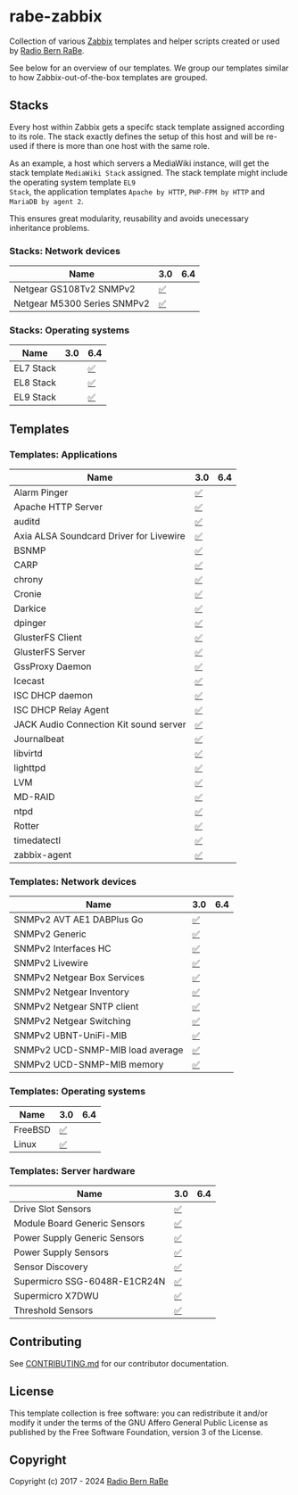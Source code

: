 # rabe-zabbix

Collection of various [Zabbix](http://www.zabbix.com/) templates and
helper scripts created or used by [Radio Bern RaBe](http://rabe.ch/).

See below for an overview of our templates. We group our templates
similar to how Zabbix-out-of-the-box templates are grouped.

## Stacks

Every host within Zabbix gets a specifc stack template assigned according
to its role. The stack exactly defines the setup of this host and will be
re-used if there is more than one host with the same role.

As an example, a host which servers a MediaWiki instance, will get the
stack template <code>MediaWiki Stack</code> assigned. The stack template
might include the operating system template <code>EL9 Stack</code>, the
application templates <code>Apache by HTTP</code>, <code>PHP-FPM by HTTP</code>
and <code>MariaDB by agent 2</code>.

This ensures great modularity, reusability and avoids unecessary
inheritance problems.


### Stacks: Network devices

| Name | 3.0 | 6.4 |
| ---- | --- | --- |
| Netgear GS108Tv2 SNMPv2 | [✅](./Stacks/Network_devices/Netgear_GS108Tv2_SNMPv2/3.0) |  |
| Netgear M5300 Series SNMPv2 | [✅](./Stacks/Network_devices/Netgear_M5300_Series_SNMPv2/3.0) |  |

### Stacks: Operating systems

| Name | 3.0 | 6.4 |
| ---- | --- | --- |
| EL7 Stack |  | [✅](./Stacks/Operating_systems/EL7_Stack/6.4) |
| EL8 Stack |  | [✅](./Stacks/Operating_systems/EL8_Stack/6.4) |
| EL9 Stack |  | [✅](./Stacks/Operating_systems/EL9_Stack/6.4) |

## Templates

### Templates: Applications

| Name | 3.0 | 6.4 |
| ---- | --- | --- |
| Alarm Pinger | [✅](./Templates/Applications/Alarm_Pinger/3.0) |  |
| Apache HTTP Server | [✅](./Templates/Applications/Apache_HTTP_Server/3.0) |  |
| auditd | [✅](./Templates/Applications/auditd/3.0) |  |
| Axia ALSA Soundcard Driver for Livewire | [✅](./Templates/Applications/Axia_ALSA_Soundcard_Driver_for_Livewire/3.0) |  |
| BSNMP | [✅](./Templates/Applications/BSNMP/3.0) |  |
| CARP | [✅](./Templates/Applications/CARP/3.0) |  |
| chrony | [✅](./Templates/Applications/chrony/3.0) |  |
| Cronie | [✅](./Templates/Applications/Cronie/3.0) |  |
| Darkice | [✅](./Templates/Applications/Darkice/3.0) |  |
| dpinger | [✅](./Templates/Applications/dpinger/3.0) |  |
| GlusterFS Client | [✅](./Templates/Applications/GlusterFS_Client/3.0) |  |
| GlusterFS Server | [✅](./Templates/Applications/GlusterFS_Server/3.0) |  |
| GssProxy Daemon | [✅](./Templates/Applications/GssProxy_Daemon/3.0) |  |
| Icecast | [✅](./Templates/Applications/Icecast/3.0) |  |
| ISC DHCP daemon | [✅](./Templates/Applications/ISC_DHCP_daemon/3.0) |  |
| ISC DHCP Relay Agent | [✅](./Templates/Applications/ISC_DHCP_Relay_Agent/3.0) |  |
| JACK Audio Connection Kit sound server | [✅](./Templates/Applications/JACK_Audio_Connection_Kit_sound_server/3.0) |  |
| Journalbeat | [✅](./Templates/Applications/Journalbeat/3.0) |  |
| libvirtd | [✅](./Templates/Applications/libvirtd/3.0) |  |
| lighttpd | [✅](./Templates/Applications/lighttpd/3.0) |  |
| LVM | [✅](./Templates/Applications/LVM/3.0) |  |
| MD-RAID | [✅](./Templates/Applications/MD-RAID/3.0) |  |
| ntpd | [✅](./Templates/Applications/ntpd/3.0) |  |
| Rotter | [✅](./Templates/Applications/Rotter/3.0) |  |
| timedatectl | [✅](./Templates/Applications/timedatectl/3.0) |  |
| zabbix-agent | [✅](./Templates/Applications/zabbix-agent/3.0) |  |

### Templates: Network devices

| Name | 3.0 | 6.4 |
| ---- | --- | --- |
| SNMPv2 AVT AE1 DABPlus Go | [✅](./Templates/Network_devices/SNMPv2_AVT_AE1_DABPlus_Go/3.0) |  |
| SNMPv2 Generic | [✅](./Templates/Network_devices/SNMPv2_Generic/3.0) |  |
| SNMPv2 Interfaces HC | [✅](./Templates/Network_devices/SNMPv2_Interfaces_HC/3.0) |  |
| SNMPv2 Livewire | [✅](./Templates/Network_devices/SNMPv2_Livewire/3.0) |  |
| SNMPv2 Netgear Box Services | [✅](./Templates/Network_devices/SNMPv2_Netgear_Box_Services/3.0) |  |
| SNMPv2 Netgear Inventory | [✅](./Templates/Network_devices/SNMPv2_Netgear_Inventory/3.0) |  |
| SNMPv2 Netgear SNTP client | [✅](./Templates/Network_devices/SNMPv2_Netgear_SNTP_client/3.0) |  |
| SNMPv2 Netgear Switching | [✅](./Templates/Network_devices/SNMPv2_Netgear_Switching/3.0) |  |
| SNMPv2 UBNT-UniFi-MIB | [✅](./Templates/Network_devices/SNMPv2_UBNT-UniFi-MIB/3.0) |  |
| SNMPv2 UCD-SNMP-MIB load average | [✅](./Templates/Network_devices/SNMPv2_UCD-SNMP-MIB_load_average/3.0) |  |
| SNMPv2 UCD-SNMP-MIB memory | [✅](./Templates/Network_devices/SNMPv2_UCD-SNMP-MIB_memory/3.0) |  |

### Templates: Operating systems

| Name | 3.0 | 6.4 |
| ---- | --- | --- |
| FreeBSD | [✅](./Templates/Operating_systems/FreeBSD/3.0) |  |
| Linux | [✅](./Templates/Operating_systems/Linux/3.0) |  |

### Templates: Server hardware

| Name | 3.0 | 6.4 |
| ---- | --- | --- |
| Drive Slot Sensors | [✅](./Templates/Server_hardware/Drive_Slot_Sensors/3.0) |  |
| Module Board Generic Sensors | [✅](./Templates/Server_hardware/Module_Board_Generic_Sensors/3.0) |  |
| Power Supply Generic Sensors | [✅](./Templates/Server_hardware/Power_Supply_Generic_Sensors/3.0) |  |
| Power Supply Sensors | [✅](./Templates/Server_hardware/Power_Supply_Sensors/3.0) |  |
| Sensor Discovery | [✅](./Templates/Server_hardware/Sensor_Discovery/3.0) |  |
| Supermicro SSG-6048R-E1CR24N | [✅](./Templates/Server_hardware/Supermicro_SSG-6048R-E1CR24N/3.0) |  |
| Supermicro X7DWU | [✅](./Templates/Server_hardware/Supermicro_X7DWU/3.0) |  |
| Threshold Sensors | [✅](./Templates/Server_hardware/Threshold_Sensors/3.0) |  |

## Contributing

See [CONTRIBUTING.md](./CONTRIBUTING.md) for our contributor documentation.

## License

This template collection is free software: you can redistribute it and/or modify it under
the terms of the GNU Affero General Public License as published by the Free
Software Foundation, version 3 of the License.

## Copyright

Copyright (c) 2017 - 2024 [Radio Bern RaBe](http://www.rabe.ch)
